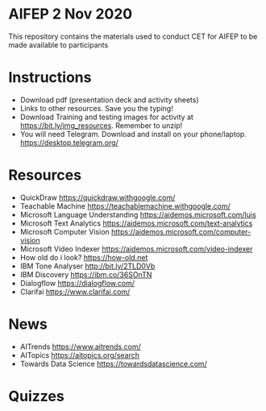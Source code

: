 # AIFEP 2 Nov 2020
This repository contains the materials used to conduct CET for AIFEP to be made available to participants 

# Instructions
* Download pdf (presentation deck and activity sheets)
* Links to other resources. Save you the typing!
* Download Training and testing images for activity at https://bit.ly/img_resources. Remember to unzip!
* You will need Telegram. Download and install on your phone/laptop. https://desktop.telegram.org/

# Resources
* QuickDraw https://quickdraw.withgoogle.com/
* Teachable Machine https://teachablemachine.withgoogle.com/
* Microsoft Language Understanding https://aidemos.microsoft.com/luis
* Microsoft Text Analytics https://aidemos.microsoft.com/text-analytics
* Microsoft Computer Vision https://aidemos.microsoft.com/computer-vision
* Microsoft Video Indexer https://aidemos.microsoft.com/video-indexer
* How old do i look? https://how-old.net
* IBM Tone Analyser http://bit.ly/2TLD0Vb
* IBM Discovery https://ibm.co/36SOnTN
* Dialogflow https://dialogflow.com/
* Clarifai https://www.clarifai.com/

# News
* AITrends https://www.aitrends.com/
* AITopics https://aitopics.org/search
* Towards Data Science https://towardsdatascience.com/

# Quizzes
